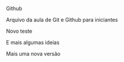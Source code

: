 Github

Arquivo da aula de Git e Github para iniciantes

Novo teste

E mais algumas ideias

Mais uma nova versão